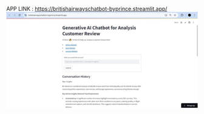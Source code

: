 APP LINK : https://britishairwayschatbot-byprince.streamlit.app/
![JPG](https://github.com/princevalerie/All_project/blob/main/Streamlit%20APP/British_Airways_chatbot/british-chatbot.jpg?raw=true)
